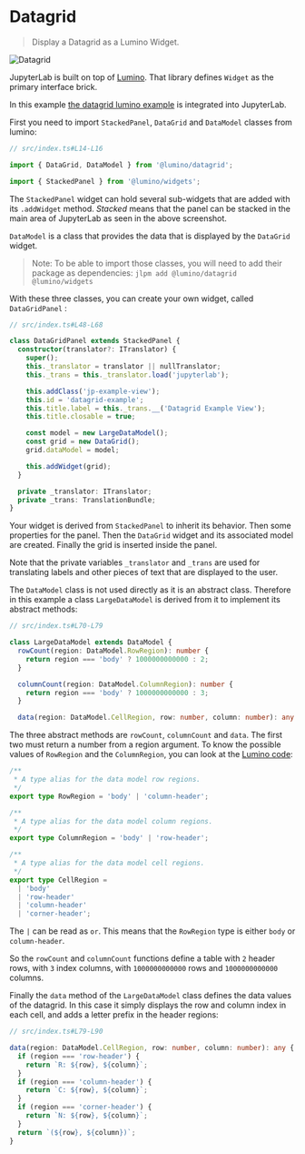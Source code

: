 # Datagrid

> Display a Datagrid as a Lumino Widget.

![Datagrid](preview.png)

JupyterLab is built on top of [Lumino](https://github.com/jupyterlab/lumino).
That library defines `Widget` as the primary interface brick.

In this example [the datagrid lumino example](https://lumino.readthedocs.io/en/1.x/api/datagrid/classes/datagrid.html)
is integrated into JupyterLab.

First you need to import `StackedPanel`, `DataGrid`
and `DataModel` classes from lumino:

```ts
// src/index.ts#L14-L16

import { DataGrid, DataModel } from '@lumino/datagrid';

import { StackedPanel } from '@lumino/widgets';
```

The `StackedPanel` widget can hold several sub-widgets that are added with its
`.addWidget` method. _Stacked_ means that the panel can be stacked in
the main area of JupyterLab as seen in the above screenshot.

`DataModel` is a class that provides the data that is displayed by the `DataGrid` widget.

> Note:
> To be able to import those classes, you will need to add their
> package as dependencies:
> `jlpm add @lumino/datagrid @lumino/widgets`

With these three classes, you can create your own widget, called `DataGridPanel` :

```ts
// src/index.ts#L48-L68

class DataGridPanel extends StackedPanel {
  constructor(translator?: ITranslator) {
    super();
    this._translator = translator || nullTranslator;
    this._trans = this._translator.load('jupyterlab');

    this.addClass('jp-example-view');
    this.id = 'datagrid-example';
    this.title.label = this._trans.__('Datagrid Example View');
    this.title.closable = true;

    const model = new LargeDataModel();
    const grid = new DataGrid();
    grid.dataModel = model;

    this.addWidget(grid);
  }

  private _translator: ITranslator;
  private _trans: TranslationBundle;
}
```

Your widget is derived from `StackedPanel` to inherit its behavior. Then
some properties for the panel. Then the `DataGrid` widget and its associated model are created.
Finally the grid is inserted inside the panel.

Note that the private variables `_translator` and `_trans` are used for translating labels and other pieces of text that are displayed to the user.

The `DataModel` class is not used directly as it is an abstract class.
Therefore in this example a class `LargeDataModel` is derived from it
to implement its abstract methods:

```ts
// src/index.ts#L70-L79

class LargeDataModel extends DataModel {
  rowCount(region: DataModel.RowRegion): number {
    return region === 'body' ? 1000000000000 : 2;
  }

  columnCount(region: DataModel.ColumnRegion): number {
    return region === 'body' ? 1000000000000 : 3;
  }

  data(region: DataModel.CellRegion, row: number, column: number): any {
```

The three abstract methods are `rowCount`, `columnCount` and `data`. The
first two must return a number from a region argument. To know the possible
values of `RowRegion` and the `ColumnRegion`, you can look at the
[Lumino code](https://github.com/jupyterlab/lumino/blob/9c5f31cca3b02441850e086c1b19642a6e298493/packages/datagrid/src/datamodel.ts#L134-L155):

```ts
/**
 * A type alias for the data model row regions.
 */
export type RowRegion = 'body' | 'column-header';

/**
 * A type alias for the data model column regions.
 */
export type ColumnRegion = 'body' | 'row-header';

/**
 * A type alias for the data model cell regions.
 */
export type CellRegion =
  | 'body'
  | 'row-header'
  | 'column-header'
  | 'corner-header';
```

The `|` can be read as `or`. This means that the `RowRegion` type is
either `body` or `column-header`.

So the `rowCount` and `columnCount` functions define a table with `2` header rows,
with `3` index columns, with `1000000000000` rows and `1000000000000` columns.

Finally the `data` method of the `LargeDataModel` class defines the data
values of the datagrid. In this case it simply displays the row and
column index in each cell, and adds a letter prefix in the header regions:

```ts
// src/index.ts#L79-L90

data(region: DataModel.CellRegion, row: number, column: number): any {
  if (region === 'row-header') {
    return `R: ${row}, ${column}`;
  }
  if (region === 'column-header') {
    return `C: ${row}, ${column}`;
  }
  if (region === 'corner-header') {
    return `N: ${row}, ${column}`;
  }
  return `(${row}, ${column})`;
}
```
